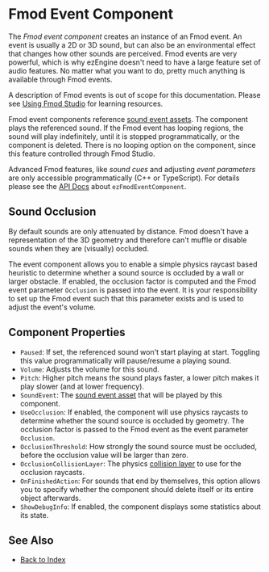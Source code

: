 # Fmod Event Component

The *Fmod event component* creates an instance of an Fmod event. An event is usually a 2D or 3D sound, but can also be an environmental effect that changes how other sounds are perceived. Fmod events are very powerful, which is why ezEngine doesn't need to have a large feature set of audio features. No matter what you want to do, pretty much anything is available through Fmod events.

A description of Fmod events is out of scope for this documentation. Please see [Using Fmod Studio](fmod-overview.md#using-fmod-studio) for learning resources.

Fmod event components reference [sound event assets](fmod-soundevent-asset.md). The component plays the referenced sound. If the Fmod event has looping regions, the sound will play indefinitely, until it is stopped programmatically, or the component is deleted. There is no looping option on the component, since this feature controlled through Fmod Studio.

Advanced Fmod features, like *sound cues* and adjusting *event parameters* are only accessible programmatically (C++ or TypeScript). For details please see the [API Docs](../getting-started/api-docs.md) about `ezFmodEventComponent`.

## Sound Occlusion

By default sounds are only attenuated by distance. Fmod doesn't have a representation of the 3D geometry and therefore can't muffle or disable sounds when they are (visually) occluded.

The event component allows you to enable a simple physics raycast based heuristic to determine whether a sound source is occluded by a wall or larger obstacle. If enabled, the occlusion factor is computed and the Fmod event parameter `Occlusion` is passed into the event. It is your responsibility to set up the Fmod event such that this parameter exists and is used to adjust the event's volume.

## Component Properties

* `Paused`: If set, the referenced sound won't start playing at start. Toggling this value programmatically will pause/resume a playing sound.
* `Volume`: Adjusts the volume for this sound.
* `Pitch`: Higher pitch means the sound plays faster, a lower pitch makes it play slower (and at lower frequency).
* `SoundEvent`: The [sound event asset](fmod-soundevent-asset.md) that will be played by this component.
* `UseOcclusion`: If enabled, the component will use physics raycasts to determine whether the sound source is occluded by geometry. The occlusion factor is passed to the Fmod event as the event parameter `Occlusion`.
* `OcclusionThreshold`: How strongly the sound source must be occluded, before the occlusion value will be larger than zero.
* `OcclusionCollisionLayer`: The physics [collision layer](../physics/collision-shapes/collision-layers.md) to use for the occlusion raycasts.
* `OnFinishedAction`: For sounds that end by themselves, this option allows you to specify whether the component should delete itself or its entire object afterwards.
* `ShowDebugInfo`: If enabled, the component displays some statistics about its state.

## See Also

* [Back to Index](../index.md)
